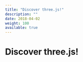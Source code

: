 ```yaml
---
title: "Discover three.js!"
description: ""
date: 2018-04-02
weight: 100
available: true
---
```


# Discover three.js!
